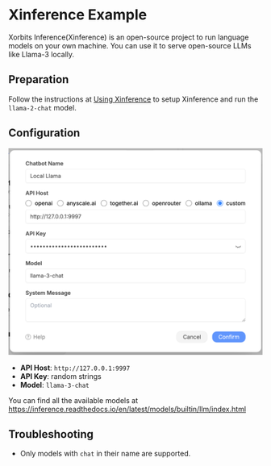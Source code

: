 # Xinference Example

Xorbits Inference(Xinference) is an open-source project to run language models on your own machine. You can use it to serve open-source LLMs like Llama-3 locally.

## Preparation

Follow the instructions at [Using Xinference](https://inference.readthedocs.io/en/latest/getting_started/using_xinference.html) to setup Xinference and run the `llama-2-chat` model.

## Configuration

![](../../assets/custom-bots/xinference.png)

- **API Host**: `http://127.0.0.1:9997`
- **API Key**: random strings
- **Model**: `llama-3-chat`

You can find all the available models at <https://inference.readthedocs.io/en/latest/models/builtin/llm/index.html>

## Troubleshooting

- Only models with `chat` in their name are supported.
